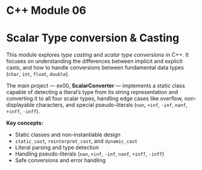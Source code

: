 # C++ Module 06

# Scalar Type conversion & Casting

This module explores *type casting* and *scalar type conversions* in C++.
It focuses on understanding the differences between implicit and explicit casts, and how to handle conversions between fundamental data types (`char`, `int`, `float`, `double`).

The main project — ex00, **ScalarConverter** — implements a static class capable of detecting a literal’s type from its string representation and converting it to all four scalar types, handling edge cases like overflow, non-displayable characters, and special pseudo-literals (`nan`, `+inf`, `-inf`, `nanf`, `+inff`, `-inff`).

**Key concepts:**
- Static classes and non-instantiable design
- `static_cast`, `reinterpret_cast`, and `dynamic_cast`
- Literal parsing and type detection
- Handling pseudo-literals (`nan`, `+inf`, `-inf`, `nanf`, `+inff`, `-inff`)
- Safe conversions and error handling
